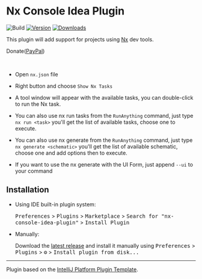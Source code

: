 # Nx Console Idea Plugin

![Build](https://github.com/iguissouma/nx-console-idea-plugin/workflows/Build/badge.svg)
[![Version](https://img.shields.io/jetbrains/plugin/v/com.github.iguissouma.nxconsole.svg)](https://plugins.jetbrains.com/plugin/15101-nx-console-idea)
[![Downloads](https://img.shields.io/jetbrains/plugin/d/com.github.iguissouma.nxconsole.svg)](https://plugins.jetbrains.com/plugin/15101-nx-console-idea)

<!-- Plugin description -->

This plugin will add support for projects using [Nx](https://nx.dev/) dev tools. 

<p>Donate(<a href="https://www.paypal.com/donate?hosted_button_id=A2YAJPJ9UBKZQ">PayPal</a>) </p>
<br>

- Open `nx.json` file
- Right button and choose `Show Nx Tasks`
- A tool window will appear with the available tasks, you can double-click to run the Nx task.

- You can also use nx run tasks from the `RunAnything` command, just type `nx run <task>` you'll get the list of available tasks, choose one to execute.

- You can also use nx generate  from the `RunAnything` command, just type `nx generate <schematic>` you'll get the list of available schematic, choose one and add options then to execute.
- If you want to use the nx generate with the UI Form, just append `--ui` to your command 

<!-- Plugin description end -->

## Installation

- Using IDE built-in plugin system:
  
  <kbd>Preferences</kbd> > <kbd>Plugins</kbd> > <kbd>Marketplace</kbd> > <kbd>Search for "nx-console-idea-plugin"</kbd> >
  <kbd>Install Plugin</kbd>
  
- Manually:

  Download the [latest release](https://github.com/iguissouma/nx-console-idea-plugin/releases/latest) and install it manually using
  <kbd>Preferences</kbd> > <kbd>Plugins</kbd> > <kbd>⚙️</kbd> > <kbd>Install plugin from disk...</kbd>


---
Plugin based on the [IntelliJ Platform Plugin Template][template].

[template]: https://github.com/JetBrains/intellij-platform-plugin-template
